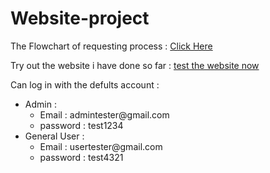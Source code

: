 # Website-project
The Flowchart of requesting process :
<a href="https://drive.google.com/file/d/179lT79WjNLxJTzgfsPalBcRLbqNSYLM2/view?usp=sharing" alt="Flowchart">Click Here</a>

Try out the website i have done so far : 
<a href="https://chanjnint21.github.io/Website-project/login-page/LogIn.html">test the website now</a>

Can log in with the defults account :
<ul>
  <li>Admin :
      <ul>
        <li>Email : admintester@gmail.com</li>
        <li>password : test1234</li>
      </ul>
  </li>
  <li>General User :
      <ul>
        <li>Email : usertester@gmail.com</li>
        <li>password : test4321</li>
      </ul>
  </li>
</ul>

